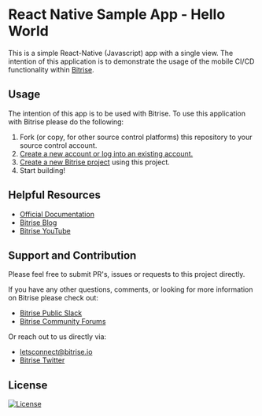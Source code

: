 # React Native Sample App - Hello World

This is a simple React-Native (Javascript) app with a single view. The intention of this application is to demonstrate the usage of the mobile CI/CD functionality within [Bitrise](https://bitrise.io).


## Usage

The intention of this app is to be used with Bitrise. To use this application with Bitrise please do the following:

1. Fork (or copy, for other source control platforms) this repository to your source control account.  
2. [Create a new account or log into an existing account.](https://app.bitrise.io/users/sign_up)
3. [Create a new Bitrise project](https://devcenter.bitrise.io/en/getting-started.html#signing-up-for-bitrise-72050) using this project.
4. Start building!

## Helpful Resources

* [Official Documentation](https://devcenter.bitrise.io/)
* [Bitrise Blog](https://blog.bitrise.io)
* [Bitrise YouTube](https://www.youtube.com/c/bitriseio)

## Support and Contribution

Please feel free to submit PR's, issues or requests to this project directly.

If you have any other questions, comments, or looking for more information on Bitrise please check out:

* [Bitrise Public Slack](https://chat.bitrise.io/)
* [Bitrise Community Forums](https://discuss.bitrise.io/)

Or reach out to us directly via:

* [letsconnect@bitrise.io](mailto:developers@mariadb.com)
* [Bitrise Twitter](https://twitter.com/bitrise)

## License <a name="license"></a>
[![License](https://img.shields.io/badge/License-MIT-blue.svg?style=plastic)](https://opensource.org/licenses/MIT)
